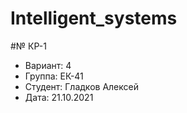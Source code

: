 # Intelligent_systems
#№ КР-1 
- Вариант: 4
- Группа: ЕК-41
- Студент: Гладков Алексей
- Дата: 21.10.2021
